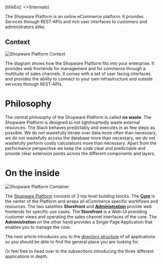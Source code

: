 [titleEn]: <>(Internals)

The Shopware Platform is an online eCommerce platform. It provides Services through REST-APIs and rich user interfaces to customers and administrators alike.

## Context

![Shopware Platform Context](./dist/platform-context.png)

The diagram shows how the Shopware Platform fits into your enterprise. It provides web frontends for management and for commerce through a multitude of sales channels. It comes with a set of user facing interfaces and provides the ability to connect to your own infrastructure and outside services through REST-APIs.

# Philosophy

The central philosophy of the Shopware Platform is called **no waste**. The Shopware Platform is designed to not lightheartedly waste external resources. The Stack behaves predictably and executes in as few steps as possible. We do not wastefully iterate over data more often than necessary, we do not wastefully access the database more than necessary, we do not wastefully perform costly calculations more than necessary. Apart from the performance perspective we keep the code clear and predictable and provide clear extension points across the different components and layers.

# On the inside

![Shopware Platform Container](./dist/platform-container.png)

The [Shopware Platform][platform-gh] consists of 3 top level building blocks. The [**Core**][core] is the center of the Platform and wraps all eCommerce specific workflows and resources. The two satellites **Storefront** and [**Administration**][admin] provide web frontends for specific use cases. The **Storefront** is a Web-UI providing customer views and operating the sales channel interfaces of the core. The **Administration** on the other hand provides a Single Page Application that enables you to manage the core.

The next article introduces you to the [directory structure](./110-directory-structure/__categoryInfo.md) of all applications so you should be able to find the general place you are looking for. 

Or feel free to head over to the subsections introducing the three different applications in depth.

[platform-gh]: https://github.com/shopware/platform/tree/master/src
[core]: ./1-core/__categoryInfo.md
[admin]: ./2-administration/__categoryInfo.md
[storefront]: 13-storefront.md
